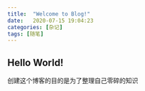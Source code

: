 ```yaml
---
title:  "Welcome to Blog!"
date:   2020-07-15 19:04:23
categories: [杂记]
tags: [随笔]
---
```


## Hello World!

创建这个博客的目的是为了整理自己零碎的知识
